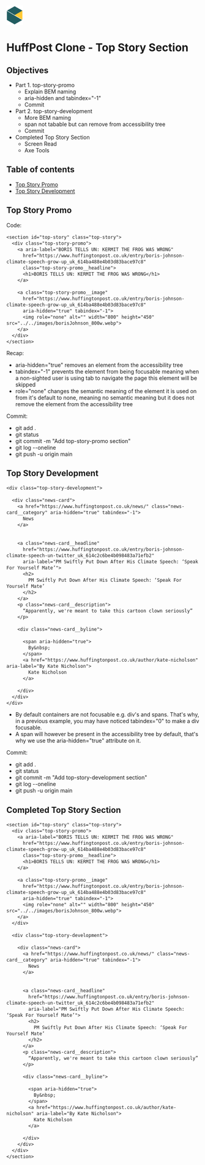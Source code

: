<img src="../images/BNTA_simple.png" alt="BNTA logo" height=50px/>

# HuffPost Clone - Top Story Section 

## Objectives

- Part 1. top-story-promo
  - Explain BEM naming
  - aria-hidden and tabindex="-1"
  - Commit
- Part 2. top-story-development
  - More BEM naming
  - span not tabable but can remove from accessibility tree
  - Commit
- Completed Top Story Section
  - Screen Read
  - Axe Tools
  
## Table of contents

- [Top Story Promo](#top-story-promo)
- [Top Story Development](#top-story-development)


## Top Story Promo

Code:

```
<section id="top-story" class="top-story">
  <div class="top-story-promo">
    <a aria-label="BORIS TELLS UN: KERMIT THE FROG WAS WRONG"
      href="https://www.huffingtonpost.co.uk/entry/boris-johnson-climate-speech-grow-up_uk_614ba488e4b03d83bace97c8"
      class="top-story-promo__headline">
      <h1>BORIS TELLS UN: KERMIT THE FROG WAS WRONG</h1>
    </a>

    <a class="top-story-promo__image"
      href="https://www.huffingtonpost.co.uk/entry/boris-johnson-climate-speech-grow-up_uk_614ba488e4b03d83bace97c8"
      aria-hidden="true" tabindex="-1">
      <img role="none" alt="" width="800" height="450" src="../../images/borisJohnson_800w.webp">
    </a>
  </div>
</section>
```

Recap:

- aria-hidden="true" removes an element from the accessibility tree
- tabindex="-1" prevents the element from being focusable meaning when a non-sighted user is using tab to navigate the page this element will be skipped
- role="none" changes the semantic meaning of the element it is used on from it's default to none, meaning no semantic meaning but it does not remove the element from the accessibility tree

Commit:
- git add .
- git status
- git commit -m "Add top-story-promo section"
- git log --oneline
- git push -u origin main

## Top Story Development

```
<div class="top-story-development">

  <div class="news-card">
    <a href="https://www.huffingtonpost.co.uk/news/" class="news-card__category" aria-hidden="true" tabindex="-1">
      News
    </a>


    <a class="news-card__headline"
      href="https://www.huffingtonpost.co.uk/entry/boris-johnson-climate-speech-un-twitter_uk_614c2c6be4b098483a71efb2"
      aria-label="PM Swiftly Put Down After His Climate Speech: ‘Speak For Yourself Mate’">
      <h2>
        PM Swiftly Put Down After His Climate Speech: ‘Speak For Yourself Mate’
      </h2>
    </a>
    <p class="news-card__description">
      “Apparently, we're meant to take this cartoon clown seriously”
    </p>

    <div class="news-card__byline">

      <span aria-hidden="true">
        By&nbsp;
      </span>
      <a href="https://www.huffingtonpost.co.uk/author/kate-nicholson" aria-label="By Kate Nicholson">
        Kate Nicholson
      </a>

    </div>
  </div>
</div>
```

- By default containers are not focusable e.g. div's and spans. That's why, in a previous example, you may have noticed tabindex="0" to make a div focusable. 
- A span will however be present in the accessibility tree by default, that's why we use the aria-hidden="true" attribute on it.

Commit: 
- git add .
- git status
- git commit -m "Add top-story-development section"
- git log --oneline
- git push -u origin main


## Completed Top Story Section

```
<section id="top-story" class="top-story">
  <div class="top-story-promo">
    <a aria-label="BORIS TELLS UN: KERMIT THE FROG WAS WRONG"
      href="https://www.huffingtonpost.co.uk/entry/boris-johnson-climate-speech-grow-up_uk_614ba488e4b03d83bace97c8"
      class="top-story-promo__headline">
      <h1>BORIS TELLS UN: KERMIT THE FROG WAS WRONG</h1>
    </a>

    <a class="top-story-promo__image"
      href="https://www.huffingtonpost.co.uk/entry/boris-johnson-climate-speech-grow-up_uk_614ba488e4b03d83bace97c8"
      aria-hidden="true" tabindex="-1">
      <img role="none" alt="" width="800" height="450" src="../../images/borisJohnson_800w.webp">
    </a>
  </div>

  <div class="top-story-development">

    <div class="news-card">
      <a href="https://www.huffingtonpost.co.uk/news/" class="news-card__category" aria-hidden="true" tabindex="-1">
        News
      </a>


      <a class="news-card__headline"
        href="https://www.huffingtonpost.co.uk/entry/boris-johnson-climate-speech-un-twitter_uk_614c2c6be4b098483a71efb2"
        aria-label="PM Swiftly Put Down After His Climate Speech: ‘Speak For Yourself Mate’">
        <h2>
          PM Swiftly Put Down After His Climate Speech: ‘Speak For Yourself Mate’
        </h2>
      </a>
      <p class="news-card__description">
        “Apparently, we're meant to take this cartoon clown seriously”
      </p>

      <div class="news-card__byline">

        <span aria-hidden="true">
          By&nbsp;
        </span>
        <a href="https://www.huffingtonpost.co.uk/author/kate-nicholson" aria-label="By Kate Nicholson">
          Kate Nicholson
        </a>

      </div>
    </div>
  </div>
</section>
```